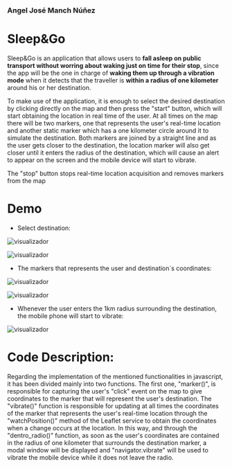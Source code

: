 ### Angel José Manch Núñez 

# Sleep&Go

Sleep&Go is an application that allows users to **fall asleep on public transport without worring about waking just on time for their stop**, since the app will be the one in charge of **waking them up through a vibration mode** when it detects that the traveller is **within a radius of one kilometer** around his or her destination.

To make use of the application, it is enough to select the desired destination by clicking directly on the map and then press the "start" button, which will start obtaining the location in real time of the user. At all times on the map there will be two markers, one that represents the user's real-time location and another static marker which has a one kilometer circle around it to simulate the destination. Both markers are joined by a straight line and as the user gets closer to the destination, the location marker will also get closer until it enters the radius of the destination, which will cause an alert to appear on the screen and the mobile device will start to vibrate.

The "stop" button stops real-time location acquisition and removes markers from the map

# Demo
- Select destination:

![visualizador](images/inicio.png)

![visualizador](images/destino.png)

- The markers that represents the user and destination´s coordinates:

![visualizador](images/mensaje.png)

![visualizador](images/ruta.png)

- Whenever the user enters the 1km radius surrounding the destination, the mobile phone will start to vibrate:

![visualizador](images/cerca.png)


# Code Description:

Regarding the implementation of the mentioned functionalities in javascript, it has been divided mainly into two functions. The first one, "marker()", is responsible for capturing the user's "click" event on the map to give coordinates to the marker that will represent the user's destination. The "vibrate()" function is responsible for updating at all times the coordinates of the marker that represents the user's real-time location through the "watchPosition()" method of the Leaflet service to obtain the coordinates when a change occurs at the location. In this way, and through the "dentro_radio()" function, as soon as the user's coordinates are contained in the radius of one kilometer that surrounds the destination marker, a modal window will be displayed and "navigator.vibrate" will be used to vibrate the mobile device while it does not leave the radio.
